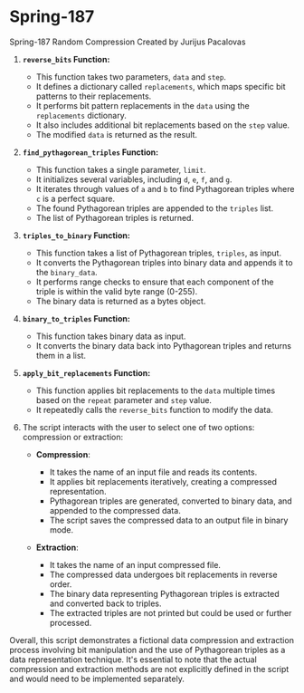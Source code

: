 # Spring-187
Spring-187
Random Compression Created by Jurijus Pacalovas 


1. **`reverse_bits` Function:**
   - This function takes two parameters, `data` and `step`.
   - It defines a dictionary called `replacements`, which maps specific bit patterns to their replacements.
   - It performs bit pattern replacements in the `data` using the `replacements` dictionary.
   - It also includes additional bit replacements based on the `step` value.
   - The modified `data` is returned as the result.

2. **`find_pythagorean_triples` Function:**
   - This function takes a single parameter, `limit`.
   - It initializes several variables, including `d`, `e`, `f`, and `g`.
   - It iterates through values of `a` and `b` to find Pythagorean triples where `c` is a perfect square.
   - The found Pythagorean triples are appended to the `triples` list.
   - The list of Pythagorean triples is returned.

3. **`triples_to_binary` Function:**
   - This function takes a list of Pythagorean triples, `triples`, as input.
   - It converts the Pythagorean triples into binary data and appends it to the `binary_data`.
   - It performs range checks to ensure that each component of the triple is within the valid byte range (0-255).
   - The binary data is returned as a bytes object.

4. **`binary_to_triples` Function:**
   - This function takes binary data as input.
   - It converts the binary data back into Pythagorean triples and returns them in a list.

5. **`apply_bit_replacements` Function:**
   - This function applies bit replacements to the `data` multiple times based on the `repeat` parameter and `step` value.
   - It repeatedly calls the `reverse_bits` function to modify the data.

6. The script interacts with the user to select one of two options: compression or extraction:
   - **Compression**:
     - It takes the name of an input file and reads its contents.
     - It applies bit replacements iteratively, creating a compressed representation.
     - Pythagorean triples are generated, converted to binary data, and appended to the compressed data.
     - The script saves the compressed data to an output file in binary mode.

   - **Extraction**:
     - It takes the name of an input compressed file.
     - The compressed data undergoes bit replacements in reverse order.
     - The binary data representing Pythagorean triples is extracted and converted back to triples.
     - The extracted triples are not printed but could be used or further processed.

Overall, this script demonstrates a fictional data compression and extraction process involving bit manipulation and the use of Pythagorean triples as a data representation technique. It's essential to note that the actual compression and extraction methods are not explicitly defined in the script and would need to be implemented separately.


